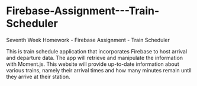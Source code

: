 # Firebase-Assignment---Train-Scheduler
Seventh Week Homework - Firebase Assignment - Train Scheduler

This is train schedule application that incorporates Firebase to host arrival and departure data. The app will retrieve and manipulate the information with Moment.js. This website will provide up-to-date information about various trains, namely their arrival times and how many minutes remain until they arrive at their station.


